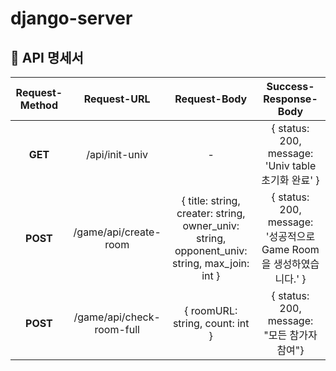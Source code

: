 # django-server


## 📜 API 명세서

| Request-Method | Request-URL | Request-Body | Success-Response-Body |
|:---:|:---:|:---:|:---:|
| **GET** | /api/init-univ | - | { status: 200, message: 'Univ table 초기화 완료' } |
| **POST** | /game/api/create-room | { title: string, creater: string, owner_univ: string, opponent_univ: string, max_join: int } | { status: 200, message: '성공적으로 Game Room을 생성하였습니다.' } |
| **POST** | /game/api/check-room-full | { roomURL: string, count: int } | { status: 200, message: "모든 참가자 참여"} |

